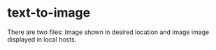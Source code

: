 # text-to-image
There are two files:
     Image shown in desired location and image image displayed in local hosts.
